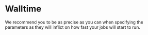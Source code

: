 Walltime
========

We recommend you to be as precise as you can when specifying the
parameters as they will inflict on how fast your jobs will start to run.

